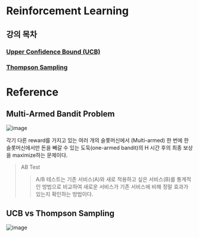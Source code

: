 # Reinforcement Learning

## 강의 목차

### [Upper Confidence Bound (UCB)](https://github.com/EricChoii/ai-boot-camp/blob/main/ai/reinforcement-learning/ucb.md)

### [Thompson Sampling](https://github.com/EricChoii/ai-boot-camp/blob/main/ai/reinforcement-learning/thomson-sampling.md)

# Reference
## Multi-Armed Bandit Problem
![image](https://user-images.githubusercontent.com/39285147/179367145-fd78894b-8064-4f4f-b22c-d35fb968f15a.png)

각기 다른 reward를 가지고 있는 여러 개의 슬롯머신에서 (Multi-armed) 한 번에 한 슬롯머신에서만 돈을 빼갈 수 있는 도둑(one-armed bandit)의 H 시간 후의 최종 보상을 maximize하는 문제이다.

> AB Test
>> A/B 테스트는 기존 서비스(A)와 새로 적용하고 싶은 서비스(B)를 통계적인 방법으로 비교하여 새로운 서비스가 기존 서비스에 비해 정말 효과가 있는지 확인하는 방법이다.

## UCB vs Thompson Sampling
![image](https://user-images.githubusercontent.com/39285147/179479321-5cddea1f-7d45-4814-a36e-f670454ee7f1.png)
